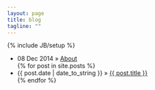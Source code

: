 ```yaml
---
layout: page
title: blog
tagline: ""
---
```

{% include JB/setup %}

<ul class="posts">
    <li><span>08 Dec 2014</span> &raquo; <a href="/about.html">About</a></li>
  {% for post in site.posts %}
    <li><span>{{ post.date | date_to_string }}</span> &raquo; <a href="{{ BASE_PATH }}{{ post.url }}">{{ post.title }}</a></li>
  {% endfor %}
</ul>
